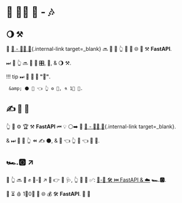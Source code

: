 # 🏧 👩‍💻 🦮 - 🎶

## 🌖 ⚒

👑 [🔰 - 👩‍💻 🦮](../tutorial/){.internal-link target=_blank} 🔜 🥃 🤝 👆 🎫 🔘 🌐 👑 ⚒ **FastAPI**.

⏭ 📄 👆 🔜 👀 🎏 🎛, 📳, &amp; 🌖 ⚒.

!!! tip
    ⏭ 📄 **🚫 🎯 "🏧"**.

     &amp; ⚫️ 💪 👈 👆 ⚙️ 💼, ⚗ 1⃣ 👫.

## ✍ 🔰 🥇

👆 💪 ⚙️ 🏆 ⚒ **FastAPI** ⏮ 💡 ⚪️➡️ 👑 [🔰 - 👩‍💻 🦮](../tutorial/){.internal-link target=_blank}.

&amp; ⏭ 📄 🤔 👆 ⏪ ✍ ⚫️, &amp; 🤔 👈 👆 💭 👈 👑 💭.

## 🏎.🅾 ↗️

🚥 👆 🔜 💖 ✊ 🏧-🔰 ↗️ 🔗 👉 📄 🩺, 👆 💪 💚 ✅: <a href="https://testdriven.io/courses/tdd-fastapi/" class="external-link" target="_blank">💯-💾 🛠 ⏮ FastAPI &amp; ☁</a> **🏎.🅾**.

👫 ⏳ 🩸 1⃣0⃣ 💯 🌐 💰 🛠 **FastAPI**. 👶 👶
